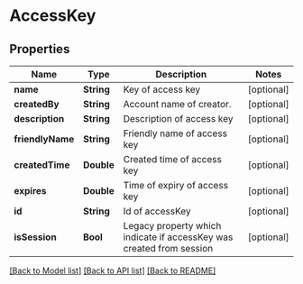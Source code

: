 # AccessKey

## Properties
Name | Type | Description | Notes
------------ | ------------- | ------------- | -------------
**name** | **String** | Key of access key | [optional] 
**createdBy** | **String** | Account name of creator. | [optional] 
**description** | **String** | Description of access key | [optional] 
**friendlyName** | **String** | Friendly name of access key | [optional] 
**createdTime** | **Double** | Created time of access key | [optional] 
**expires** | **Double** | Time of expiry of access key | [optional] 
**id** | **String** | Id of accessKey | [optional] 
**isSession** | **Bool** | Legacy property which indicate if accessKey was created from session | [optional] 

[[Back to Model list]](../README.md#documentation-for-models) [[Back to API list]](../README.md#documentation-for-api-endpoints) [[Back to README]](../README.md)


